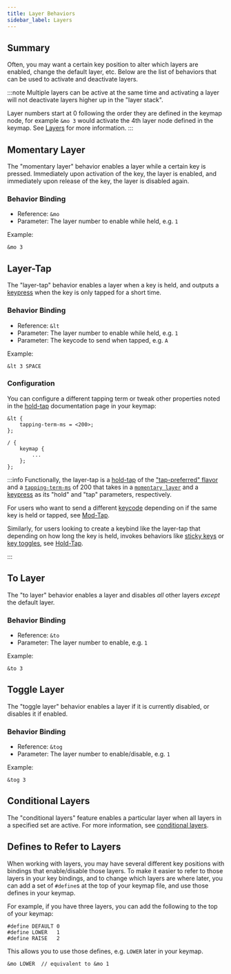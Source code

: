 ```yaml
---
title: Layer Behaviors
sidebar_label: Layers
---
```


## Summary

Often, you may want a certain key position to alter which layers are enabled, change the default layer, etc.
Below are the list of behaviors that can be used to activate and deactivate layers.

:::note
Multiple layers can be active at the same time and activating a layer will not deactivate layers higher up in the "layer stack".

Layer numbers start at 0 following the order they are defined in the keymap node, for example `&mo 3` would activate the 4th layer node defined in the keymap.
See [Layers](../index.mdx#layers) for more information.
:::

## Momentary Layer

The "momentary layer" behavior enables a layer while a certain key is pressed. Immediately upon
activation of the key, the layer is enabled, and immediately upon release of the key, the layer is disabled
again.

### Behavior Binding

- Reference: `&mo`
- Parameter: The layer number to enable while held, e.g. `1`

Example:

```dts
&mo 3
```

## Layer-Tap

The "layer-tap" behavior enables a layer when a key is held, and outputs a [keypress](key-press.md) when the key is only tapped for a short time.

### Behavior Binding

- Reference: `&lt`
- Parameter: The layer number to enable while held, e.g. `1`
- Parameter: The keycode to send when tapped, e.g. `A`

Example:

```dts
&lt 3 SPACE
```

### Configuration

You can configure a different tapping term or tweak other properties noted in the [hold-tap](hold-tap.mdx#advanced-configuration) documentation page in your keymap:

```dts
&lt {
    tapping-term-ms = <200>;
};

/ {
    keymap {
        ...
    };
};
```

:::info
Functionally, the layer-tap is a [hold-tap](hold-tap.mdx) of the ["tap-preferred" flavor](hold-tap.mdx#flavors) and a [`tapping-term-ms`](hold-tap.mdx#tapping-term-ms) of 200 that takes in a [`momentary layer`](#momentary-layer) and a [keypress](key-press.md) as its "hold" and "tap" parameters, respectively.

For users who want to send a different [keycode](../list-of-keycodes.mdx) depending on if the same key is held or tapped, see [Mod-Tap](mod-tap.md).

Similarly, for users looking to create a keybind like the layer-tap that depending on how long the key is held, invokes behaviors like [sticky keys](sticky-key.md) or [key toggles](key-toggle.md), see [Hold-Tap](hold-tap.mdx).

:::

## To Layer

The "to layer" behavior enables a layer and disables _all_ other layers _except_ the default layer.

### Behavior Binding

- Reference: `&to`
- Parameter: The layer number to enable, e.g. `1`

Example:

```dts
&to 3
```

## Toggle Layer

The "toggle layer" behavior enables a layer if it is currently disabled, or disables it if enabled.

### Behavior Binding

- Reference: `&tog`
- Parameter: The layer number to enable/disable, e.g. `1`

Example:

```dts
&tog 3
```

## Conditional Layers

The "conditional layers" feature enables a particular layer when all layers in a specified set are active.
For more information, see [conditional layers](../conditional-layers.md).

## Defines to Refer to Layers

When working with layers, you may have several different key positions with bindings that enable/disable those layers.
To make it easier to refer to those layers in your key bindings, and to change which layers are where later, you can
add a set of `#define`s at the top of your keymap file, and use those defines in your keymap.

For example, if you have three layers, you can add the following to the top of your keymap:

```dts
#define DEFAULT 0
#define LOWER   1
#define RAISE   2
```

This allows you to use those defines, e.g. `LOWER` later in your keymap.

```dts
&mo LOWER  // equivalent to &mo 1
```
